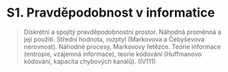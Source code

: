 # S1. Pravděpodobnost v informatice

> Diskrétní a spojitý pravděpodobnostní prostor. Náhodná proměnná a její použití. Střední hodnota, rozptyl (Markovova a Čebyševova nerovnost). Náhodné procesy, Markovovy řetězce. Teorie informace (entropie, vzájemná informace), teorie kódování (Huffmanovo kódování, kapacita chybových kanálů). (IV111)